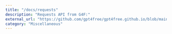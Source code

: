 ```yaml
---
title: "/docs/requests"
description: "Requests API from G4F:"
external_url: "https://github.com/gpt4free/gpt4free.github.io/blob/main/docs/requests.md"
category: "Miscellaneous"
---
```


